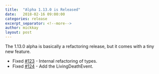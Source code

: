 ```yaml
---
title:  "Alpha 1.13.0 is Released"
date:   2018-02-16 09:00:00
categories: release
excerpt_separator: <!--more-->
author: mickkay
layout: post
---
```

The 1.13.0 alpha is basically a refactoring release, but it comes with a tiny new feature.
<!--more-->

* Fixed [#123](https://github.com/wizards-of-lua/wizards-of-lua/issues/123) - Internal refactoring of types.
* Fixed [#124](https://github.com/wizards-of-lua/wizards-of-lua/issues/124) - Add the LivingDeathEvent.
